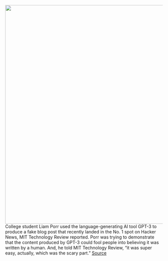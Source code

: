 <img src='https://cdn.vox-cdn.com/thumbor/OP4ULNkAChFM296-FdNg7Gjf9sY=/0x0:2040x1360/1200x800/filters:focal(857x517:1183x843)/cdn.vox-cdn.com/uploads/chorus_image/image/67211490/acastro_200730_1777_ai_0001.0.jpg' width='700px' /><br/>
College student Liam Porr used the language-generating AI tool GPT-3 to produce a fake blog post that recently landed in the No. 1 spot on Hacker News, MIT Technology Review reported. Porr was trying to demonstrate that the content produced by GPT-3 could fool people into believing it was written by a human. And, he told MIT Technology Review, “it was super easy, actually, which was the scary part.”
<a href='https://www.theverge.com/2020/8/16/21371049/gpt3-hacker-news-ai-blog'> Source <a/>